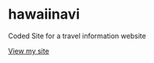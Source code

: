 # hawaiinavi
Coded Site for a travel information website

[View my site](https://lilyri.github.io/hawaiinavi/)
